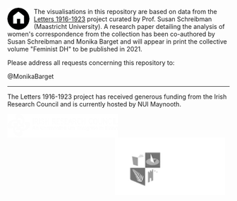 <a href="https://monikabarget.github.io/FeministDH/"><img alt="home" src="./home-button.png" align="left" style="padding-right:10px"></a>
The visualisations in this repository are based on data from the [Letters 1916-1923](www.letters1916.ie) project curated by Prof. Susan Schreibman (Maastricht University).
A research paper detailing the analysis of women's correspondence from the collection has been co-authored by Susan Schreibman and Monika Barget and will appear in print the collective volume "Feminist DH" to be published in 2021.

Please address all requests concerning this repository to:

@MonikaBarget

***

The Letters 1916-1923 project has received generous funding from the Irish Research Council and is currently hosted by NUI Maynooth.

<img src="./Logos/IRC_LOGO_White.png" alt="logo" align="left" style="padding-right:10px" width="250"/> 
<img src="./Logos/mu-logo-white-footer.png" alt="logo" align="right" style="padding-right:10px" width="250"/> 


